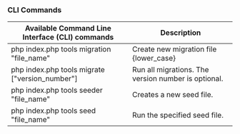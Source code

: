 ### CLI Commands
| Available Command Line Interface (CLI) commands | Description                                         |
|-----------------------------------------------------------------|-----------------------------------------------------|
| php index.php tools migration "file_name"                       | Create new migration file {lower_case}                          |
| php index.php tools migrate ["version_number"]                  | Run all migrations. The version number is optional. |
| php index.php tools seeder "file_name"                          | Creates a new seed file.                            |
| php index.php tools seed "file_name"                            | Run the specified seed file.                        |
